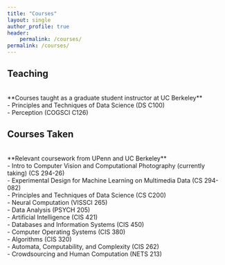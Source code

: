 ```yaml
---
title: "Courses"
layout: single
author_profile: true
header:
    permalink: /courses/
permalink: /courses/
---
```

    
## Teaching
<br>
**Courses taught as a graduate student instructor at UC Berkeley** <br>
- Principles and Techniques of Data Science (DS C100)<br>
- Perception (COGSCI C126)



## Courses Taken
<br>
**Relevant coursework from UPenn and UC Berkeley**<br>
- Intro to Computer Vision and Computational Photography (currently taking) (CS 294-26)<br>
- Experimental Design for Machine Learning on Multimedia Data (CS 294-082)<br>
- Principles and Techniques of Data Science (CS C200)<br>
- Neural Computation (VISSCI 265)<br>
- Data Analysis (PSYCH 205)<br>
- Artificial Intelligence (CIS 421)<br>
- Databases and Information Systems (CIS 450)<br>
- Computer Operating Systems (CIS 380)<br>
- Algorithms (CIS 320)<br>
- Automata, Computability, and Complexity (CIS 262)<br>
- Crowdsourcing and Human Computation (NETS 213)


